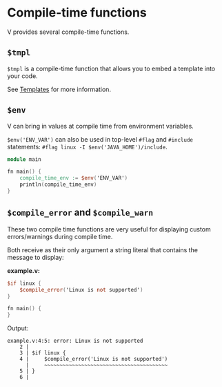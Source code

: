 # Compile-time functions

V provides several compile-time functions.

## `$tmpl`

`$tmpl` is a compile-time function that allows you to embed a template into your code.

See [Templates](../templates/main.md) for more information.

## `$env`

V can bring in values at compile time from environment variables.

`$env('ENV_VAR')` can also be used in top-level `#flag` and `#include` statements:
`#flag linux -I $env('JAVA_HOME')/include`.

```v play
module main

fn main() {
	compile_time_env := $env('ENV_VAR')
	println(compile_time_env)
}
```

## `$compile_error` and `$compile_warn`

These two compile time functions are very useful for displaying custom errors/warnings during
compile time.

Both receive as their only argument a string literal that contains the message to display:

**example.v:**

```v play
$if linux {
	$compile_error('Linux is not supported')
}

fn main() {
}
```

Output:

```text
example.v:4:5: error: Linux is not supported
    2 |
    3 | $if linux {
    4 |     $compile_error('Linux is not supported')
      |     ~~~~~~~~~~~~~~~~~~~~~~~~~~~~~~~~~~~~~~~~
    5 | }
    6 |
```
